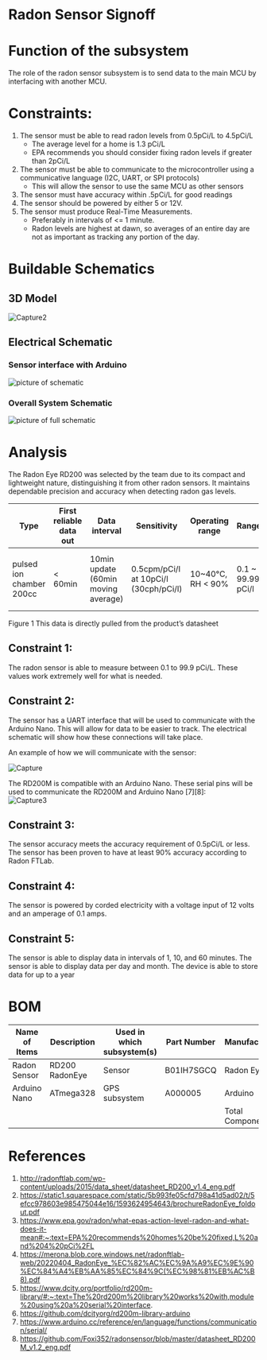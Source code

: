 # Radon Sensor Signoff

# Function of the subsystem

The role of the radon sensor subsystem is to send data to the main MCU by interfacing with another MCU. 

# Constraints:                                                                                                                                  

1. The sensor must be able to read radon levels from 0.5pCi/L to 4.5pCi/L 
    - The average level for a home is 1.3 pCi/L
    - EPA recommends you should consider fixing radon levels if greater than 2pCi/L
2. The sensor must be able to communicate to the microcontroller using a communicative language (I2C, UART, or SPI protocols)
    - This will allow the sensor to use the same MCU as other sensors
3. The sensor must have accuracy within .5pCi/L for good readings
4. The sensor should be powered by either 5 or 12V.
5. The sensor must produce Real-Time Measurements.
    - Preferably in intervals of <= 1 minute.
    - Radon levels are highest at dawn, so averages of an entire day are not as important as tracking any portion of the day.


# Buildable Schematics
## 3D Model

![Capture2](https://github.com/JoshuaEgwuatu/Fall-2023-Autonomous-Crawlspace-Inspection-Robot/assets/110966922/68f077dd-3136-4677-801a-17bd6fbe16cf)


## Electrical Schematic
### Sensor interface with Arduino
![picture of schematic](https://github.com/JoshuaEgwuatu/Fall-2023-Autonomous-Crawlspace-Inspection-Robot/assets/110966922/6e7a44ed-f4f4-434a-824a-002767f83d8c)

### Overall System Schematic
![picture of full schematic](https://github.com/JoshuaEgwuatu/Fall-2023-Autonomous-Crawlspace-Inspection-Robot/assets/110966922/b9e9d557-10d1-49e6-9da5-fa5014a4c61c)


# Analysis

The Radon Eye RD200 was selected by the team due to its compact and lightweight nature, distinguishing it from other radon sensors. It maintains dependable precision and accuracy when detecting radon gas levels. 


| Type                     | First reliable data out | Data interval                       | Sensitivity                           | Operating range   | Range             | Precision        | Accuracy                        | Power                               | Size                     |
|--------------------------|-------------------------|-------------------------------------|---------------------------------------|-------------------|-------------------|------------------|---------------------------------|-------------------------------------|--------------------------|
| pulsed ion chamber 200cc | < 60min                 | 10min update (60min moving average) | 0.5cpm/pCi/l at 10pCi/l (30cph/pCi/l) | 10~40°C, RH < 90% | 0.1 ~ 99.99 pCi/l | < 10% at 10pCi/l | < ±10% (min. error <±0.5pCi/l ) | DC 12 ± 0.1V, 65mA (12V DC adapter) | Φ80(mm) x 120(mm) , 240g |

Figure 1
This data is directly pulled from the product’s datasheet

## Constraint 1:

The radon sensor is able to measure between 0.1 to 99.9 pCi/L. These values work extremely well for what is needed.

## Constraint 2:

The sensor has a UART interface that will be used to communicate with the Arduino Nano. This will allow for data to be easier to track. The electrical schematic will show how these connections will take place.

An example of how we will communicate with the sensor:

![Capture](https://github.com/JoshuaEgwuatu/Fall-2023-Autonomous-Crawlspace-Inspection-Robot/assets/110966922/8c94b023-226e-47b6-a670-f79a3ce60f19)

The RD200M is compatible with an Arduino Nano. These serial pins will be used to communicate the RD200M and Arduino Nano [7][8]:  
![Capture3](https://github.com/JoshuaEgwuatu/Fall-2023-Autonomous-Crawlspace-Inspection-Robot/assets/110966922/edee1df5-697b-4803-802d-eacd862d5010)


## Constraint 3:

The sensor accuracy meets the accuracy requirement of 0.5pCi/L or less. The sensor has been proven to have at least 90% accuracy according to Radon FTLab.

## Constraint 4:

The sensor is powered by corded electricity with a voltage input of 12 volts and an amperage of 0.1 amps.

## Constraint 5:

The sensor is able to display data in intervals of 1, 10, and 60 minutes. The sensor is able to display data per day and month. The device is able to store data for up to a year

# BOM

| Name of Items |  Description        | Used in which subsystem(s) | Part Number     | Manufacturer   | Quantity | Price     | Total |
| ---           |     ---             |          ---               |      ---        |     ---        |    ---   |  ---      |  ---  |
| Radon Sensor  |RD200 RadonEye       |  Sensor                    | B01IH7SGCQ      | Radon Eye      |    1     |$174.00    |$174.00|
| Arduino Nano  |ATmega328            |  GPS subsystem             | A000005         | Arduino        |    1     |$24.90
|               |                     |                            |                 |Total Components|    2     |Total Cost |$198.90 |


# References
1. http://radonftlab.com/wp-content/uploads/2015/data_sheet/datasheet_RD200_v1.4_eng.pdf
2. https://static1.squarespace.com/static/5b993fe05cfd798a41d5ad02/t/5efcc978603e985475044e16/1593624954643/brochureRadonEye_foldout.pdf
3. https://www.epa.gov/radon/what-epas-action-level-radon-and-what-does-it-mean#:~:text=EPA%20recommends%20homes%20be%20fixed,L%20and%204%20pCi%2FL
4. https://merona.blob.core.windows.net/radonftlab-web/20220404_RadonEye_%EC%82%AC%EC%9A%A9%EC%9E%90%EC%84%A4%EB%AA%85%EC%84%9C(%EC%98%81%EB%AC%B8).pdf
5. https://www.dcity.org/portfolio/rd200m-library/#:~:text=The%20rd200m%20library%20works%20with,module%20using%20a%20serial%20interface.
6. https://github.com/dcityorg/rd200m-library-arduino
7. https://www.arduino.cc/reference/en/language/functions/communication/serial/
8. https://github.com/Foxi352/radonsensor/blob/master/datasheet_RD200M_v1.2_eng.pdf
